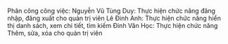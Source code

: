 Phân công công việc:
  Nguyễn Vũ Tùng Duy: Thực hiện chức năng đăng nhập, đăng xuất cho quản trị viên
  Lê Đinh Anh: Thực hiện chức năng hiển thị danh sách, xem chi tiết, tìm kiếm
  Đinh Văn Học: Thực hiện chức năng Thêm, sửa, xóa cho quản trị viên
